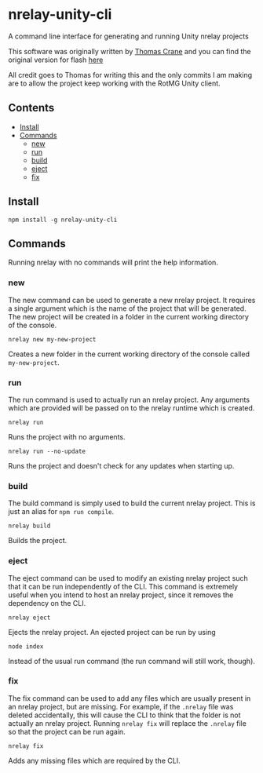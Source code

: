 # nrelay-unity-cli

A command line interface for generating and running Unity nrelay projects

This software was originally written by [Thomas Crane](https://github.com/thomas-crane/) and you can find the original version for flash [here](https://github.com/thomas-crane/nrelay-cli/)

All credit goes to Thomas for writing this and the only commits I am making are to allow the project keep working with the RotMG Unity client.

## Contents

+ [Install](#install)
+ [Commands](#commands)
  + [new](#new)
  + [run](#run)
  + [build](#build)
  + [eject](#eject)
  + [fix](#fix)

## Install

```no-lang
npm install -g nrelay-unity-cli
```

## Commands

Running nrelay with no commands will print the help information.

### new

The new command can be used to generate a new nrelay project. It requires a single argument which is the name of the project that will be generated. The new project will be created in a folder in the current working directory of the console.

```no-lang
nrelay new my-new-project
```

Creates a new folder in the current working directory of the console called `my-new-project`.

### run

The run command is used to actually run an nrelay project. Any arguments which are provided will be passed on to the nrelay runtime which is created.

```no-lang
nrelay run
```

Runs the project with no arguments.

```no-lang
nrelay run --no-update
```

Runs the project and doesn't check for any updates when starting up.

### build

The build command is simply used to build the current nrelay project. This is just an alias for `npm run compile`.

```no-lang
nrelay build
```

Builds the project.

### eject

The eject command can be used to modify an existing nrelay project such that it can be run independently of the CLI. This command is extremely useful when you intend to host an nrelay project, since it removes the dependency on the CLI.

```no-lang
nrelay eject
```

Ejects the nrelay project. An ejected project can be run by using

```no-lang
node index
```

Instead of the usual run command (the run command will still work, though).

### fix

The fix command can be used to add any files which are usually present in an nrelay project, but are missing. For example, if the `.nrelay` file was deleted accidentally, this will cause the CLI to think that the folder is not actually an nrelay project. Running `nrelay fix` will replace the `.nrelay` file so that the project can be run again.

```no-lang
nrelay fix
```

Adds any missing files which are required by the CLI.
